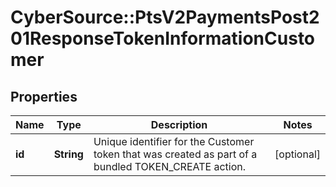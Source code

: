# CyberSource::PtsV2PaymentsPost201ResponseTokenInformationCustomer

## Properties
Name | Type | Description | Notes
------------ | ------------- | ------------- | -------------
**id** | **String** | Unique identifier for the Customer token that was created as part of a bundled TOKEN_CREATE action.  | [optional] 


